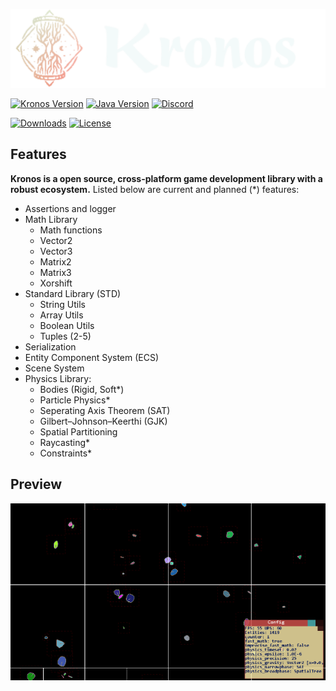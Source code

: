 ![logo](kronos_logo.svg)

[![Kronos Version](https://img.shields.io/badge/Version-alpha%200.1-lightgrey)](https://acidfrog.net/)
[![Java Version](https://img.shields.io/badge/Java-17.0.2-red)](https://www.oracle.com/java/technologies/java-se-glance.html)
[![Discord](https://img.shields.io/discord/880676053729837057)](https://discord.gg/ChBNXJUvx2)

[![Downloads](https://img.shields.io/github/downloads/tempsies/kronos/total)](https://github.com/Tempsies/Kronos)
[![License](https://img.shields.io/github/license/tempsies/kronos)](https://www.mozilla.org/en-US/MPL/2.0/)

## Features
**Kronos is a open source, cross-platform game development library with a robust ecosystem.** Listed below are current and planned (\*) features:
- Assertions and logger
- Math Library
  - Math functions
  - Vector2
  - Vector3
  - Matrix2
  - Matrix3
  - Xorshift
- Standard Library (STD)
  - String Utils
  - Array Utils
  - Boolean Utils
  - Tuples (2-5)
- Serialization
- Entity Component System (ECS)
- Scene System
- Physics Library:
  - Bodies (Rigid, Soft\*)
  - Particle Physics\*
  - Seperating Axis Theorem (SAT)
  - Gilbert–Johnson–Keerthi (GJK)
  - Spatial Partitioning
  - Raycasting\*
  - Constraints\*

## Preview
![](screenshot_1.png)
